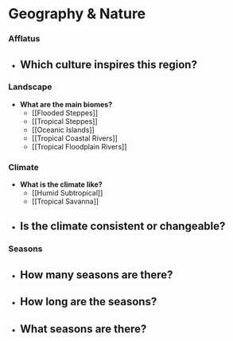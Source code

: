 # Geography & Nature
### Afflatus
- **Which culture inspires this region?**
	- 
### Landscape
- **What are the main biomes?**
	- [[Flooded Steppes]]
	- [[Tropical Steppes]]
	- [[Oceanic Islands]]
	- [[Tropical Coastal Rivers]]
	- [[Tropical Floodplain Rivers]]
### **Climate**
- **What is the climate like?**
	- [[Humid Subtropical]]
	- [[Tropical Savanna]]
- **Is the climate consistent or changeable?**
	- 
### **Seasons**
- **How many seasons are there?**
	- 
- **How long are the seasons?**
	- 
- **What seasons are there?**
	- 